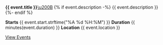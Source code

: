 **{{ event.title }}**[\u200B]({event.image})
{% if event.description -%}
{{ event.description }}
{%- endif %}

**Starts** {{ event.start.strftime("%A %d %H:%M") }}
**Duration** {{ minutes(event.duration) }}
**Location** {{ event.location }}

[View Events](https://t.me/{me.username}/{shortname}?startapp={event.id})
